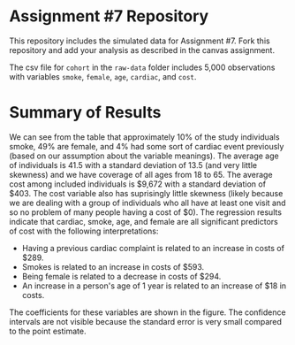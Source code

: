 # Assignment #7 Repository

This repository includes the simulated data for Assignment #7. Fork this repository and add your analysis as described in the canvas assignment.

The csv file for `cohort` in the `raw-data` folder includes 5,000 observations with variables `smoke`, `female`, `age`, `cardiac`, and `cost`.

# Summary of Results
We can see from the table that approximately 10% of the study individuals smoke, 49% are female, and 4% had some sort of cardiac event previously (based on our assumption about the variable meanings). The average age of individuals is 41.5 with a standard deviation of 13.5 (and very little skewness) and we have coverage of all ages from 18 to 65. The average cost among included individuals is \$9,672 with a standard deviation of \$403. The cost variable also has suprisingly little skewness (likely because we are dealing with a group of individuals who all have at least one visit and so no problem of many people having a cost of \$0). The regression results indicate that cardiac, smoke, age, and female are all significant predictors of cost with the following interpretations:
- Having a previous cardiac complaint is related to an increase in costs of \$289.
- Smokes is related to an increase in costs of \$593.
- Being female is related to a decrease in costs of  \$294.
- An increase in a person's age of 1 year is related to an increase of \$18 in costs.

The coefficients for these variables are shown in the figure. The confidence intervals are not visible because the standard error is very small compared to the point estimate.
